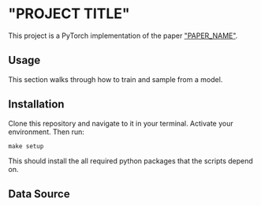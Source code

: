 # "PROJECT TITLE"

This project is a PyTorch implementation of the paper ["PAPER_NAME"](https://arxiv.org/).

## Usage

This section walks through how to train and sample from a model.

## Installation

Clone this repository and navigate to it in your terminal. Activate your environment. Then run:

```
make setup
```

This should install the all required python packages that the scripts depend on.

## Data Source

